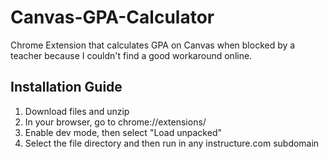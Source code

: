 # Canvas-GPA-Calculator
Chrome Extension that calculates GPA on Canvas when blocked by a teacher because I couldn't find a good workaround online.

## Installation Guide
1. Download files and unzip
2. In your browser, go to chrome://extensions/
3. Enable dev mode, then select "Load unpacked"
4. Select the file directory and then run in any instructure.com subdomain
